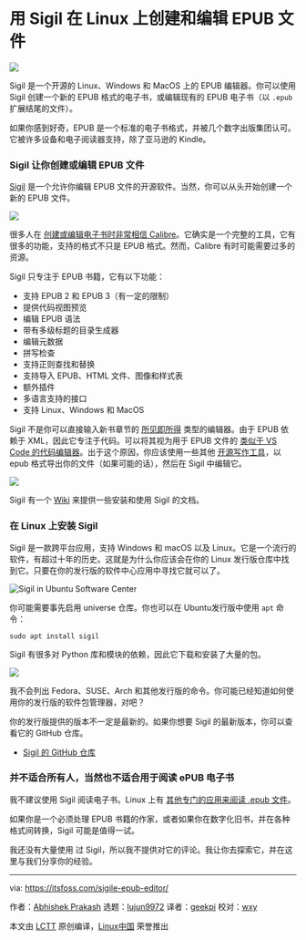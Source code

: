 [#]: subject: (Create and Edit EPUB Files on Linux With Sigil)
[#]: via: (https://itsfoss.com/sigile-epub-editor/)
[#]: author: (Abhishek Prakash https://itsfoss.com/author/abhishek/)
[#]: collector: (lujun9972)
[#]: translator: (geekpi)
[#]: reviewer: (wxy)
[#]: publisher: (wxy)
[#]: url: (https://linux.cn/article-13325-1.html)

用 Sigil 在 Linux 上创建和编辑 EPUB 文件
======

![](https://img.linux.net.cn/data/attachment/album/202104/23/184455qn6u6oozmf6gmnec.jpg)

Sigil 是一个开源的 Linux、Windows 和 MacOS 上的 EPUB 编辑器。你可以使用 Sigil 创建一个新的 EPUB 格式的电子书，或编辑现有的 EPUB 电子书（以 `.epub` 扩展结尾的文件）。

如果你感到好奇，EPUB 是一个标准的电子书格式，并被几个数字出版集团认可。它被许多设备和电子阅读器支持，除了亚马逊的 Kindle。

### Sigil 让你创建或编辑 EPUB 文件

[Sigil][1] 是一个允许你编辑 EPUB 文件的开源软件。当然，你可以从头开始创建一个新的 EPUB 文件。

![][2]

很多人在 [创建或编辑电子书时非常相信 Calibre][3]。它确实是一个完整的工具，它有很多的功能，支持的格式不只是 EPUB 格式。然而，Calibre 有时可能需要过多的资源。

Sigil 只专注于 EPUB 书籍，它有以下功能：

  * 支持 EPUB 2 和 EPUB 3（有一定的限制）
  * 提供代码视图预览
  * 编辑 EPUB 语法
  * 带有多级标题的目录生成器
  * 编辑元数据
  * 拼写检查
  * 支持正则查找和替换
  * 支持导入 EPUB、HTML 文件、图像和样式表
  * 额外插件
  * 多语言支持的接口
  * 支持 Linux、Windows 和 MacOS

Sigil 不是你可以直接输入新书章节的 [所见即所得][4] 类型的编辑器。由于 EPUB 依赖于 XML，因此它专注于代码。可以将其视为用于 EPUB 文件的 [类似于 VS Code 的代码编辑器][5]。出于这个原因，你应该使用一些其他 [开源写作工具][6]，以 epub 格式导出你的文件（如果可能的话），然后在 Sigil 中编辑它。

![][7]

Sigil 有一个 [Wiki][8] 来提供一些安装和使用 Sigil 的文档。

### 在 Linux 上安装 Sigil

Sigil 是一款跨平台应用，支持 Windows 和 macOS 以及 Linux。它是一个流行的软件，有超过十年的历史。这就是为什么你应该会在你的 Linux 发行版仓库中找到它。只要在你的发行版的软件中心应用中寻找它就可以了。

![Sigil in Ubuntu Software Center][9]

你可能需要事先启用 universe 仓库。你也可以在 Ubuntu发行版中使用 `apt` 命令：

```
sudo apt install sigil
```

Sigil 有很多对 Python 库和模块的依赖，因此它下载和安装了大量的包。

![][10]

我不会列出 Fedora、SUSE、Arch 和其他发行版的命令。你可能已经知道如何使用你的发行版的软件包管理器，对吧？

你的发行版提供的版本不一定是最新的。如果你想要 Sigil 的最新版本，你可以查看它的 GitHub 仓库。

- [Sigil 的 GitHub 仓库][11]

### 并不适合所有人，当然也不适合用于阅读 ePUB 电子书

我不建议使用 Sigil 阅读电子书。Linux 上有 [其他专门的应用来阅读 .epub 文件][12]。

如果你是一个必须处理 EPUB 书籍的作家，或者如果你在数字化旧书，并在各种格式间转换，Sigil 可能是值得一试。

我还没有大量使用 过 Sigil，所以我不提供对它的评论。我让你去探索它，并在这里与我们分享你的经验。

--------------------------------------------------------------------------------

via: https://itsfoss.com/sigile-epub-editor/

作者：[Abhishek Prakash][a]
选题：[lujun9972][b]
译者：[geekpi](https://github.com/geekpi)
校对：[wxy](https://github.com/wxy)

本文由 [LCTT](https://github.com/LCTT/TranslateProject) 原创编译，[Linux中国](https://linux.cn/) 荣誉推出

[a]: https://itsfoss.com/author/abhishek/
[b]: https://github.com/lujun9972
[1]: https://sigil-ebook.com/
[2]: https://i2.wp.com/itsfoss.com/wp-content/uploads/2021/04/open-epub-sigil.png?resize=800%2C621&ssl=1
[3]: https://itsfoss.com/create-ebook-calibre-linux/
[4]: https://www.computerhope.com/jargon/w/wysiwyg.htm
[5]: https://itsfoss.com/best-modern-open-source-code-editors-for-linux/
[6]: https://itsfoss.com/open-source-tools-writers/
[7]: https://i2.wp.com/itsfoss.com/wp-content/uploads/2021/04/sigil-epub-editor-800x621.png?resize=800%2C621&ssl=1
[8]: https://github.com/Sigil-Ebook/Sigil/wiki
[9]: https://i2.wp.com/itsfoss.com/wp-content/uploads/2021/04/sigil-software-center-ubuntu.png?resize=800%2C424&ssl=1
[10]: https://i2.wp.com/itsfoss.com/wp-content/uploads/2021/04/installing-sigil-ubuntu.png?resize=800%2C547&ssl=1
[11]: https://github.com/Sigil-Ebook/Sigil
[12]: https://itsfoss.com/open-epub-books-ubuntu-linux/
